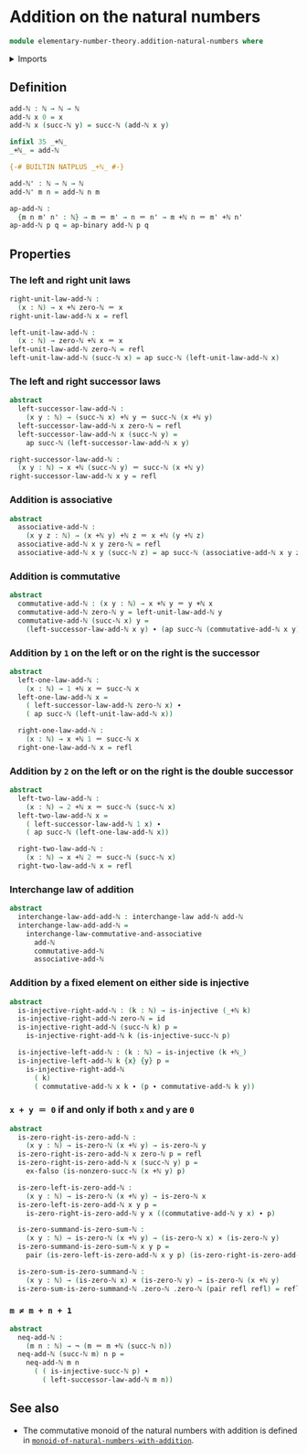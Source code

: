 # Addition on the natural numbers

```agda
module elementary-number-theory.addition-natural-numbers where
```

<details><summary>Imports</summary>

```agda
open import elementary-number-theory.natural-numbers

open import foundation.action-on-identifications-binary-functions
open import foundation.action-on-identifications-functions
open import foundation.dependent-pair-types
open import foundation.interchange-law

open import foundation-core.cartesian-product-types
open import foundation-core.empty-types
open import foundation-core.function-types
open import foundation-core.identity-types
open import foundation-core.injective-maps
open import foundation-core.negation
```

</details>

## Definition

```agda
add-ℕ : ℕ → ℕ → ℕ
add-ℕ x 0 = x
add-ℕ x (succ-ℕ y) = succ-ℕ (add-ℕ x y)

infixl 35 _+ℕ_
_+ℕ_ = add-ℕ

{-# BUILTIN NATPLUS _+ℕ_ #-}

add-ℕ' : ℕ → ℕ → ℕ
add-ℕ' m n = add-ℕ n m

ap-add-ℕ :
  {m n m' n' : ℕ} → m ＝ m' → n ＝ n' → m +ℕ n ＝ m' +ℕ n'
ap-add-ℕ p q = ap-binary add-ℕ p q
```

## Properties

### The left and right unit laws

```agda
right-unit-law-add-ℕ :
  (x : ℕ) → x +ℕ zero-ℕ ＝ x
right-unit-law-add-ℕ x = refl

left-unit-law-add-ℕ :
  (x : ℕ) → zero-ℕ +ℕ x ＝ x
left-unit-law-add-ℕ zero-ℕ = refl
left-unit-law-add-ℕ (succ-ℕ x) = ap succ-ℕ (left-unit-law-add-ℕ x)
```

### The left and right successor laws

```agda
abstract
  left-successor-law-add-ℕ :
    (x y : ℕ) → (succ-ℕ x) +ℕ y ＝ succ-ℕ (x +ℕ y)
  left-successor-law-add-ℕ x zero-ℕ = refl
  left-successor-law-add-ℕ x (succ-ℕ y) =
    ap succ-ℕ (left-successor-law-add-ℕ x y)

right-successor-law-add-ℕ :
  (x y : ℕ) → x +ℕ (succ-ℕ y) ＝ succ-ℕ (x +ℕ y)
right-successor-law-add-ℕ x y = refl
```

### Addition is associative

```agda
abstract
  associative-add-ℕ :
    (x y z : ℕ) → (x +ℕ y) +ℕ z ＝ x +ℕ (y +ℕ z)
  associative-add-ℕ x y zero-ℕ = refl
  associative-add-ℕ x y (succ-ℕ z) = ap succ-ℕ (associative-add-ℕ x y z)
```

### Addition is commutative

```agda
abstract
  commutative-add-ℕ : (x y : ℕ) → x +ℕ y ＝ y +ℕ x
  commutative-add-ℕ zero-ℕ y = left-unit-law-add-ℕ y
  commutative-add-ℕ (succ-ℕ x) y =
    (left-successor-law-add-ℕ x y) ∙ (ap succ-ℕ (commutative-add-ℕ x y))
```

### Addition by `1` on the left or on the right is the successor

```agda
abstract
  left-one-law-add-ℕ :
    (x : ℕ) → 1 +ℕ x ＝ succ-ℕ x
  left-one-law-add-ℕ x =
    ( left-successor-law-add-ℕ zero-ℕ x) ∙
    ( ap succ-ℕ (left-unit-law-add-ℕ x))

  right-one-law-add-ℕ :
    (x : ℕ) → x +ℕ 1 ＝ succ-ℕ x
  right-one-law-add-ℕ x = refl
```

### Addition by `2` on the left or on the right is the double successor

```agda
abstract
  left-two-law-add-ℕ :
    (x : ℕ) → 2 +ℕ x ＝ succ-ℕ (succ-ℕ x)
  left-two-law-add-ℕ x =
    ( left-successor-law-add-ℕ 1 x) ∙
    ( ap succ-ℕ (left-one-law-add-ℕ x))

  right-two-law-add-ℕ :
    (x : ℕ) → x +ℕ 2 ＝ succ-ℕ (succ-ℕ x)
  right-two-law-add-ℕ x = refl
```

### Interchange law of addition

```agda
abstract
  interchange-law-add-add-ℕ : interchange-law add-ℕ add-ℕ
  interchange-law-add-add-ℕ =
    interchange-law-commutative-and-associative
      add-ℕ
      commutative-add-ℕ
      associative-add-ℕ
```

### Addition by a fixed element on either side is injective

```agda
abstract
  is-injective-right-add-ℕ : (k : ℕ) → is-injective (_+ℕ k)
  is-injective-right-add-ℕ zero-ℕ = id
  is-injective-right-add-ℕ (succ-ℕ k) p =
    is-injective-right-add-ℕ k (is-injective-succ-ℕ p)

  is-injective-left-add-ℕ : (k : ℕ) → is-injective (k +ℕ_)
  is-injective-left-add-ℕ k {x} {y} p =
    is-injective-right-add-ℕ
      ( k)
      ( commutative-add-ℕ x k ∙ (p ∙ commutative-add-ℕ k y))
```

### `x + y ＝ 0` if and only if both `x` and `y` are `0`

```agda
abstract
  is-zero-right-is-zero-add-ℕ :
    (x y : ℕ) → is-zero-ℕ (x +ℕ y) → is-zero-ℕ y
  is-zero-right-is-zero-add-ℕ x zero-ℕ p = refl
  is-zero-right-is-zero-add-ℕ x (succ-ℕ y) p =
    ex-falso (is-nonzero-succ-ℕ (x +ℕ y) p)

  is-zero-left-is-zero-add-ℕ :
    (x y : ℕ) → is-zero-ℕ (x +ℕ y) → is-zero-ℕ x
  is-zero-left-is-zero-add-ℕ x y p =
    is-zero-right-is-zero-add-ℕ y x ((commutative-add-ℕ y x) ∙ p)

  is-zero-summand-is-zero-sum-ℕ :
    (x y : ℕ) → is-zero-ℕ (x +ℕ y) → (is-zero-ℕ x) × (is-zero-ℕ y)
  is-zero-summand-is-zero-sum-ℕ x y p =
    pair (is-zero-left-is-zero-add-ℕ x y p) (is-zero-right-is-zero-add-ℕ x y p)

  is-zero-sum-is-zero-summand-ℕ :
    (x y : ℕ) → (is-zero-ℕ x) × (is-zero-ℕ y) → is-zero-ℕ (x +ℕ y)
  is-zero-sum-is-zero-summand-ℕ .zero-ℕ .zero-ℕ (pair refl refl) = refl
```

### `m ≠ m + n + 1`

```agda
abstract
  neq-add-ℕ :
    (m n : ℕ) → ¬ (m ＝ m +ℕ (succ-ℕ n))
  neq-add-ℕ (succ-ℕ m) n p =
    neq-add-ℕ m n
      ( ( is-injective-succ-ℕ p) ∙
        ( left-successor-law-add-ℕ m n))
```

## See also

- The commutative monoid of the natural numbers with addition is defined in
  [`monoid-of-natural-numbers-with-addition`](elementary-number-theory.monoid-of-natural-numbers-with-addition.md).
